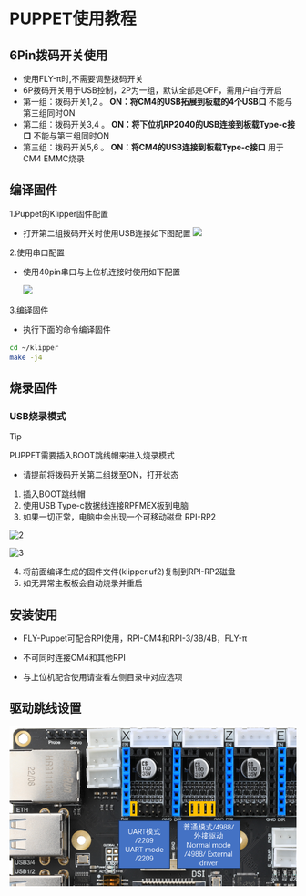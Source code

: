 # PUPPET使用教程

## 6Pin拨码开关使用

* 使用FLY-π时,不需要调整拨码开关
* 6P拨码开关用于USB控制，2P为一组，默认全部是OFF，需用户自行开启
* 第一组：拨码开关1,2 。 **ON：将CM4的USB拓展到板载的4个USB口** 不能与第三组同时ON
* 第二组：拨码开关3,4 。 **ON：将下位机RP2040的USB连接到板载Type-c接口** 不能与第三组同时ON
* 第三组：拨码开关5,6 。 **ON：将CM4的USB连接到板载Type-c接口** 用于CM4 EMMC烧录

## 编译固件

1.Puppet的Klipper固件配置

* 打开第二组拨码开关时使用USB连接如下图配置
  ![](../../images/boards/fly_puppet/config-usb.png)

2.使用串口配置

* 使用40pin串口与上位机连接时使用如下配置

  ![](../../images/boards/fly_puppet/config-chuanko.png)

3.编译固件

  * 执行下面的命令编译固件

  ```bash
  cd ~/klipper
  make -j4
  ```

## 烧录固件

### USB烧录模式

> [!TIP]
> PUPPET需要插入BOOT跳线帽来进入烧录模式

* 请提前将拨码开关第二组拨至ON，打开状态

1. 插入BOOT跳线帽
2. 使用USB Type-c数据线连接RPFMEX板到电脑
3. 如果一切正常，电脑中会出现一个可移动磁盘 RPI-RP2
   

![2](../../images/boards/fly_rht36_42/2.png ":no-zooom")

![3](../../images/boards/fly_rht36_42/3.png ":no-zooom")

4. 将前面编译生成的固件文件(klipper.uf2)复制到RPI-RP2磁盘
5. 如无异常主板板会自动烧录并重启

## 安装使用

* FLY-Puppet可配合RPI使用，RPI-CM4和RPI-3/3B/4B，FLY-π
* 不可同时连接CM4和其他RPI

* 与上位机配合使用请查看左侧目录中对应选项

## 驱动跳线设置

![3](../../images/boards/fly_puppet/tmc.png ":no-zooom")